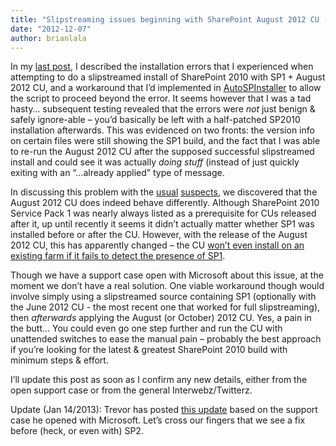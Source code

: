```yaml
---
title: "Slipstreaming issues beginning with SharePoint August 2012 CU (Part 2)"
date: "2012-12-07"
author: brianlala
---
```


In my [last post](http://spinsiders.com/brianlala/2012/11/20/slipstreaming-issues-beginning-with-sharepoint-august-2012-cu-and-a-fix/), I described the installation errors that I experienced when attempting to do a slipstreamed install of SharePoint 2010 with SP1 + August 2012 CU, and a workaround that I’d implemented in [AutoSPInstaller](http://autospinstaller.codeplex.com/) to allow the script to proceed beyond the error. It seems however that I was a tad hasty… subsequent testing revealed that the errors were _not_ just benign & safely ignore-able – you’d basically be left with a half-patched SP2010 installation afterwards. This was evidenced on two fronts: the version info on certain files were still showing the SP1 build, and the fact that I was able to re-run the August 2012 CU after the supposed successful slipstreamed install and could see it was actually _doing stuff_ (instead of just quickly exiting with an “…already applied” type of message.

In discussing this problem with the [usual](http://www.toddklindt.com/) [suspects](http://sharepoint.nauplius.net/), we discovered that the August 2012 CU does indeed behave differently. Although SharePoint 2010 Service Pack 1 was nearly always listed as a prerequisite for CUs released after it, up until recently it seems it didn’t actually matter whether SP1 was installed before or after the CU. However, with the release of the August 2012 CU, this has apparently changed – the CU [won’t even install on an existing farm if it fails to detect the presence of SP1](http://social.technet.microsoft.com/Forums/en-US/sharepointadminprevious/thread/a287c95e-2b49-446c-bb03-61b442b7258a).

Though we have a support case open with Microsoft about this issue, at the moment we don’t have a real solution. One viable workaround though would involve simply using a slipstreamed source containing SP1 (optionally with the June 2012 CU - the most recent one that worked for full slipstreaming), then _afterwards_ applying the August (or October) 2012 CU. Yes, a pain in the butt… You could even go one step further and run the CU with unattended switches to ease the manual pain – probably the best approach if you’re looking for the latest & greatest SharePoint 2010 build with minimum steps & effort.

I’ll update this post as soon as I confirm any new details, either from the open support case or from the general Interwebz/Twitterz.

Update (Jan 14/2013): Trevor has posted [this update](http://sharepoint.nauplius.net/2013/01/slipstreaming-the-august-2012-cumulative-update-or-higher-with-sharepoint-2010-service-pack-1/) based on the support case he opened with Microsoft. Let’s cross our fingers that we see a fix before (heck, or even with) SP2.
